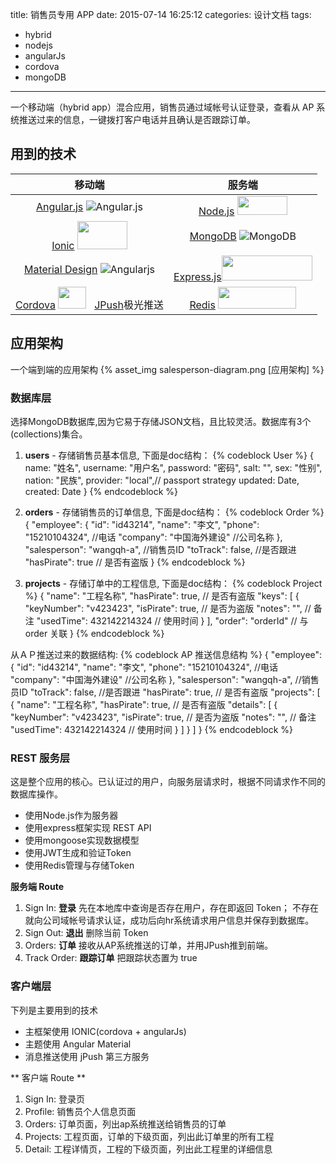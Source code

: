 title: 销售员专用 APP
date: 2015-07-14 16:25:12
categories: 设计文档
tags: 
- hybrid
- nodejs
- angularJs
- cordova
- mongoDB
---

一个移动端（hybrid app）混合应用，销售员通过域帐号认证登录，查看从 AP 系统推送过来的信息，一键拨打客户电话并且确认是否跟踪订单。

## 用到的技术
| 移动端 | 服务端 |
|:-------------------:|:-------------------:| 
| [Angular.js](http://angularjs.org/) ![Angular.js](https://avatars1.githubusercontent.com/u/139426?s=30) | [Node.js](http://nodejs.org/) <img src="http://nodejs.org/images/logo-light.svg" height="30" width="80" /> |
| [Ionic](http://ionicframework.com/) <img src="http://upload.wikimedia.org/wikipedia/commons/d/d1/Ionic_Logo.svg" height="45" width="80" /> | [MongoDB](http://www.mongodb.org/) ![MongoDB](https://avatars3.githubusercontent.com/u/45120?v=2&s=30) |
| [Material Design](https://material.angularjs.org/) ![Angularjs](https://avatars1.githubusercontent.com/u/139426?s=30) | [Express.js](http://expressjs.com/)<img src="https://cldup.com/wpGXm1cWwB.png" height="40" width="145"> |
| [Cordova](https://cordova.apache.org/) <img src="https://cordova.apache.org/images/cordova_256.png" height="35" width="45" />  &nbsp; [JPush](https://www.jpush.cn/)极光推送 | [Redis](http://redis.io/) <img src="http://upload.wikimedia.org/wikipedia/en/thumb/6/6b/Redis_Logo.svg/467px-Redis_Logo.svg.png?v=2&s=30" height="35" width="125"> | 

## 应用架构
一个端到端的应用架构
{% asset_img salesperson-diagram.png [应用架构] %}

### 数据库层
选择MongoDB数据库,因为它易于存储JSON文档，且比较灵活。数据库有3个(collections)集合。

1. **users** - 存储销售员基本信息, 下面是doc结构：
{% codeblock User %}
    {
        name:  "姓名",
        username: "用户名",
        password: "密码",
        salt: "",
        sex: "性别",
        nation: "民族",
        provider: "local",// passport strategy
        updated: Date,
        created: Date
    }
{% endcodeblock %} 
    
2. **orders** - 存储销售员的订单信息, 下面是doc结构：
{% codeblock Order %}
    {
        "employee": {
            "id": "id43214",
            "name": "李文",
            "phone": "15210104324", //电话
            "company": "中国海外建设" //公司名称
        },
        "salesperson": "wangqh-a", //销售员ID
        "toTrack": false, //是否跟进
        "hasPirate": true // 是否有盗版
    }
{% endcodeblock %} 

3. **projects** - 存储订单中的工程信息, 下面是doc结构：
{% codeblock Project %}
    {
        "name": "工程名称",
        "hasPirate": true, // 是否有盗版
        "keys": [
            {
                "keyNumber": "v423423",
                "isPirate": true, // 是否为盗版
                "notes": "", // 备注
                "usedTime": 432142214324 // 使用时间
            }
        ],
        "order": "orderId" // 与 order 关联
    }
{% endcodeblock %} 


从ＡＰ推送过来的数据结构:
{% codeblock AP 推送信息结构 %}
    {
        "employee": {
            "id": "id43214",
            "name": "李文",
            "phone": "15210104324", //电话
            "company": "中国海外建设" //公司名称
        },
        "salesperson": "wangqh-a", //销售员ID
        "toTrack": false, //是否跟进
        "hasPirate": true, // 是否有盗版
        "projects": [ 
            {
                "name": "工程名称",
                "hasPirate": true, // 是否有盗版
                "details": [
                    {
                        "keyNumber": "v423423",
                        "isPirate": true, // 是否为盗版
                        "notes": "", // 备注
                        "usedTime": 432142214324 // 使用时间
                    }
                ]
            }
        ]
    }
{% endcodeblock %} 

### REST 服务层
这是整个应用的核心。已认证过的用户，向服务层请求时，根据不同请求作不同的数据库操作。

* 使用Node.js作为服务器
* 使用express框架实现 REST API
* 使用mongoose实现数据模型
* 使用JWT生成和验证Token
* 使用Redis管理与存储Token

**服务端 Route**
1. Sign In: **登录** 先在本地库中查询是否存在用户，存在即返回 Token；
    不存在就向公司域帐号请求认证，成功后向hr系统请求用户信息并保存到数据库。
2. Sign Out: **退出** 删除当前 Token
3. Orders: **订单** 接收从AP系统推送的订单，并用JPush推到前端。
4. Track Order: **跟踪订单** 把跟踪状态置为 true

### 客户端层
下列是主要用到的技术
* 主框架使用 IONIC(cordova + angularJs)
* 主题使用 Angular Material
* 消息推送使用 jPush 第三方服务


** 客户端 Route **
1. Sign In: 登录页
2. Profile: 销售员个人信息页面
3. Orders: 订单页面，列出ap系统推送给销售员的订单
4. Projects: 工程页面，订单的下级页面，列出此订单里的所有工程
5. Detail: 工程详情页，工程的下级页面，列出此工程里的详细信息
